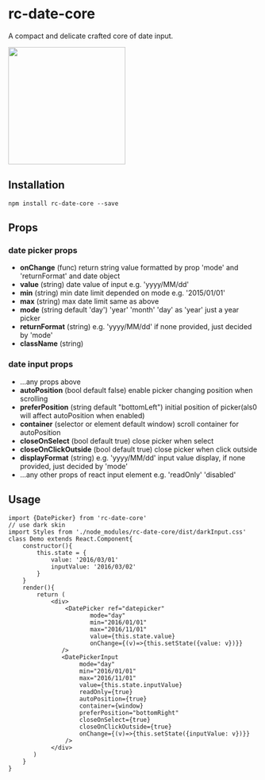 # rc-date-core
A compact and delicate crafted core of date input.

<img src="http://7xib2u.com1.z0.glb.clouddn.com/daypicker.png" width="236"/>

## Installation
``` shell
npm install rc-date-core --save
```

## Props
### date picker props
- **onChange** (func) return string value formatted by prop 'mode' and 'returnFormat' and date object
- **value** (string) date value of input e.g. 'yyyy/MM/dd'
- **min** (string) min date limit depended on mode e.g. '2015/01/01'
- **max** (string) max date limit same as above
- **mode** (string default 'day')  'year' 'month' 'day' as 'year' just a year picker
- **returnFormat** (string) e.g. 'yyyy/MM/dd' if none provided, just decided by 'mode'
- **className** (string)

### date input props
- ...any props above
- **autoPosition** (bool default false) enable picker changing position when scrolling
- **preferPosition** (string default "bottomLeft") initial position of picker(als0 will affect autoPosition when enabled)
- **container** (selector or element default window) scroll container for autoPosition
- **closeOnSelect** (bool default true) close picker when select
- **closeOnClickOutside** (bool default true) close picker when click outside
- **displayFormat** (string) e.g. 'yyyy/MM/dd' input value display, if none provided, just decided by 'mode'
- ...any other props of react input element e.g. 'readOnly' 'disabled'


## Usage
```es6
import {DatePicker} from 'rc-date-core'
// use dark skin
import Styles from './node_modules/rc-date-core/dist/darkInput.css'
class Demo extends React.Component{
    constructor(){
        this.state = {
            value: '2016/03/01'
            inputValue: '2016/03/02'
        }
    }
    render(){
        return (
            <div>
                <DatePicker ref="datepicker"
                       mode="day"
                       min="2016/01/01"
                       max="2016/11/01"
                       value={this.state.value}
                       onChange={(v)=>{this.setState({value: v})}}
               />
               <DatePickerInput
                    mode="day"
                    min="2016/01/01"
                    max="2016/11/01"
                    value={this.state.inputValue}
                    readOnly={true}
                    autoPosition={true}
                    container={window}
                    preferPosition="bottomRight"
                    closeOnSelect={true}
                    closeOnClickOutside={true}
                    onChange={(v)=>{this.setState({inputValue: v})}}
                />
            </div>
       )
    }
}
```
